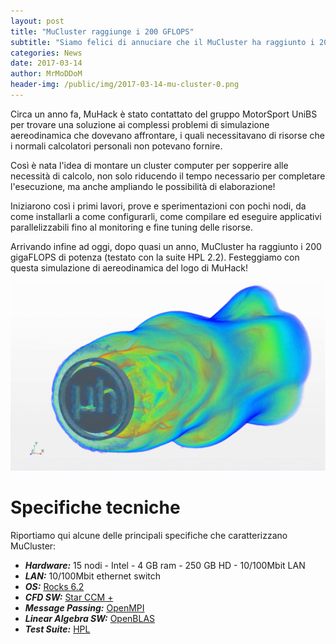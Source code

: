 ```yaml
---
layout: post
title: "MuCluster raggiunge i 200 GFLOPS"
subtitle: "Siamo felici di annuciare che il MuCluster ha raggiunto i 200 gigaFLOPS di potenza! Nato quasi un anno fa, conta adesso 14 nodi di calcolo più nodo master di gestione."
categories: News
date: 2017-03-14
author: MrMoDDoM
header-img: /public/img/2017-03-14-mu-cluster-0.png
---
```


Circa un anno fa, MuHack è stato contattato del gruppo MotorSport UniBS per trovare una soluzione ai complessi problemi di simulazione aereodinamica che dovevano affrontare, i quali necessitavano di risorse che i normali calcolatori personali non potevano fornire.

Così è nata l'idea di montare un cluster computer per sopperire alle necessità di calcolo, non solo riducendo il tempo necessario per completare l'esecuzione, ma anche ampliando le possibilità di elaborazione!

Iniziarono così i primi lavori, prove e sperimentazioni con pochi nodi, da come installarli a come configurarli, come compilare ed eseguire applicativi parallelizzabili fino al monitoring e fine tuning delle risorse.

Arrivando infine ad oggi, dopo quasi un anno, MuCluster ha raggiunto i 200 gigaFLOPS di potenza (testato con la suite HPL 2.2). Festeggiamo con questa simulazione di aereodinamica del logo di MuHack!

![MuCluster](/public/img/2017-03-14-mu-cluster-1.png)

# Specifiche tecniche
Riportiamo qui alcune delle principali specifiche che caratterizzano MuCluster:

*  ***Hardware:*** 15 nodi - Intel - 4 GB ram - 250 GB HD - 10/100Mbit LAN
*  ***LAN:*** 10/100Mbit ethernet switch
*  ***OS:*** [Rocks 6.2](http://www.rocksclusters.org/wordpress/)
*  ***CFD SW:*** [Star CCM +](http://mdx.plm.automation.siemens.com/star-ccm-plus)
*  ***Message Passing:*** [OpenMPI](https://www.open-mpi.org/)
*  ***Linear Algebra SW:*** [OpenBLAS](http://www.openblas.net/)
*  ***Test Suite:*** [HPL](http://www.netlib.org/benchmark/hpl/)
